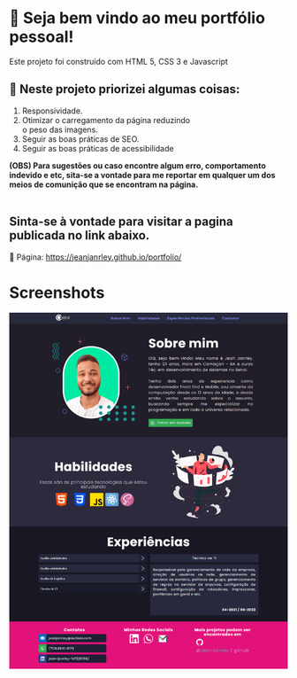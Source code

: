 <h1> 🚀 Seja bem vindo ao meu portfólio pessoal!</h1>
<p>Este projeto foi construído com HTML 5, CSS 3 e Javascript</p>

<h2>🔴 Neste projeto priorizei algumas coisas:</h2>
<ol>
	<li>Responsividade.</li>
	<li>Otimizar o carregamento da página reduzindo </li>o peso das imagens.
	<li>Seguir as boas práticas de SEO.</li>
	<li>Seguir as boas práticas de acessibilidade</li>
</ol>

<strong>
(OBS) Para sugestões ou caso encontre algum erro, comportamento indevido e etc, sita-se a vontade para me reportar em qualquer um dos meios de comunição que se encontram na página.
</strong><br/><br/>

<h2>
	Sinta-se à vontade para visitar a pagina publicada no link abaixo.
</h2>


🚩 Página: <a href="https://jeanjanrley.github.io/portfolio/">https://jeanjanrley.github.io/portfolio/</a>

<h1>Screenshots</h1>
<img src="./assets/screenshot.png" />